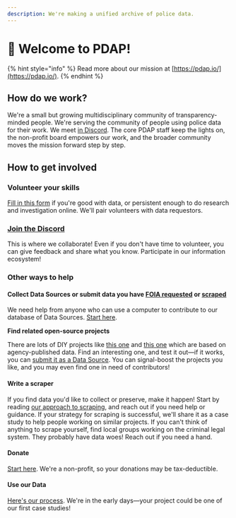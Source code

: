 ```yaml
---
description: We're making a unified archive of police data.
---
```


# 👋 Welcome to PDAP!

{% hint style="info" %}
Read more about our mission at [https://pdap.io/](https://pdap.io/).
{% endhint %}

## How do we work?

We're a small but growing multidisciplinary community of transparency-minded people. We're serving the community of people using police data for their work. We meet [in Discord](https://discord.gg/wMqex8nKZJ). The core PDAP staff keep the lights on, the non-profit board empowers our work, and the broader community moves the mission forward step by step.

## How to get involved

### Volunteer your skills

[Fill in this form](https://airtable.com/shrBSE6cnuvLQtJF1) if you're good with data, or persistent enough to do research and investigation online. We'll pair volunteers with data requestors.

### [Join the Discord](https://discord.gg/wMqex8nKZJ)

This is where we collaborate! Even if you don't have time to volunteer, you can give feedback and share what you know. Participate in our information ecosystem!

### Other ways to help

#### Collect Data Sources or submit data you have [FOIA requested](activities/data-sources/foia.md) or [scraped](activities/data-scraping/our-approach-to-scraping.md)

We need help from anyone who can use a computer to contribute to our database of Data Sources. [Start here](activities/share-data/contribute-data-sources.md).

**Find related open-source projects**

There are lots of DIY projects like [this one](https://github.com/openpolicedata/openpolicedata) and [this one](https://github.com/ayyubibrahimi/eos) which are based on agency-published data. Find an interesting one, and test it out—if it works, you can [submit it as a Data Source](activities/share-data/contribute-data-sources.md#submit-individual-data-sources). You can signal-boost the projects you like, and you may even find one in need of contributors!

#### Write a scraper

If you find data you'd like to collect or preserve, make it happen! Start by reading [our approach to scraping](activities/data-scraping/our-approach-to-scraping.md), and reach out if you need help or guidance. If your strategy for scraping is successful, we'll share it as a case study to help people working on similar projects. If you can't think of anything to scrape yourself, find local groups working on the criminal legal system. They probably have data woes! Reach out if you need a hand.

#### Donate

[Start here](https://pdap.io/contribute.html). We're a non-profit, so your donations may be tax-deductible.

#### Use our Data

[Here's our process](activities/our-process.md). We're in the early days—your project could be one of our first case studies!
